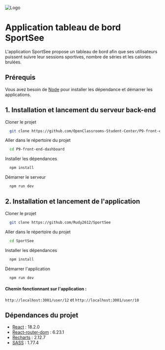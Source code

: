 ![Logo](https://adelinemorel.fr/wp-content/uploads/2023/05/sportsee-logo.png)


# Application tableau de bord SportSee

L'application SportSee propose un tableau de bord afin que ses utilisateurs puissent suivre leur sessions sportives, nombre de séries et les calories brulées. 




## Prérequis

Vous avez besoin de [Node](https://nodejs.org/fr) pour installer les dépendance et démarrer les applications.


## 1. Installation et lancement du serveur back-end

Cloner le projet

```bash
  git clone https://github.com/OpenClassrooms-Student-Center/P9-front-end-dashboard
```

Aller dans le répertoire du projet

```bash
  cd P9-front-end-dashboard
```

Installer les dépendances

```bash
  npm install
```

Démarrer le serveur

```bash
  npm run dev
```


## 2. Installation et lancement de l'application

Cloner le projet

```bash
  git clone https://github.com/Rudy2612/SportSee
```

Aller dans le répertoire du projet

```bash
  cd SportSee
```

Installer les dépendances

```bash
  npm install
```

Démarrer l'application

```bash
  npm run dev
```

#### Chemin fonctionnant sur l'application : 

`http://localhost:3001/user/12` et `http://localhost:3001/user/18`


## Dépendances du projet

- [React](https://react.dev/) : 18.2.0
- [React-router-dom](https://reactrouter.com/en/main) : 6.23.1
- [Recharts](https://recharts.org/en-US) : 2.12.7
- [SASS](https://sass-lang.com/) : 1.77.4